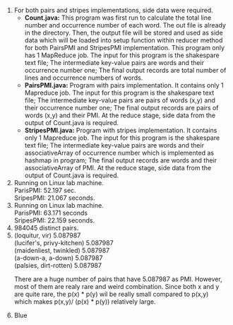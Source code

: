 <ol>
<li>For both pairs and stripes implementations, side data were required. <ul>
    <li><b>Count.java:</b> This program was first run to calculate the total line number and occurrence number of each word. The out file is already in the directory.
    Then, the output file will be stored and used as side data which will be loaded into setup function within reducer method for both PairsPMI and StripesPMI implementation. This program only has 1 MapReduce job. The input for this program is the shakespare text file; The intermediate key-value pairs are words and their occurrence number one; The final output records are total number of lines and occurrence numbers of words. </li>
    <li><b>PairsPMI.java:</b> Program with pairs implementation. It contains only 1 Mapreduce job.  The input for this program is the shakespare text file; The intermediate key-value pairs are pairs of words (x,y) and their occurrence number one; The final output records are pairs of words (x,y) and their PMI. At the reduce stage, side data from the output of Count.java is required.</li>
    <li><b>StripesPMI.java:</b> Program with stripes implementation. It contains only 1 Mapreduce job.  The input for this program is the shakespare text file; The intermediate key-value pairs are words and their associativeArray of occurrence number which is implemented as hashmap in program; The final output records are  words and their associativeArray of PMI. At the reduce stage, side data from the output of Count.java is required.</li>
    </ul>

</li>

<li>Running on Linux lab machine. <br>
    ParisPMI: 52.197 sec.<br>
    SripesPMI: 21.067 seconds.
</li>

<li>Running on Linux lab machine. <br>
    ParisPMI:  63.171 seconds <br>
    SripesPMI: 22.159 seconds.</li>

<li>984045 distinct pairs.</li>

<li>(loquitur, vir)	5.087987<br>
(lucifer's, privy-kitchen)	5.087987 <br>
(maidenliest, twinkled)	5.087987 <br>
(a-down-a, a-down)	5.087987 <br>
(palsies, dirt-rotten)	5.087987<br>


There are a huge number of pairs that have 5.087987 as PMI. However, most of them are realy rare and weird combination. Since both x and y are quite rare, the p(x) * p(y) wil be really small compared to p(x,y) which makes p(x,y)/ (p(x) * p(y)) relatively large. 


</li>

<li>Blue</li>
</ol>
